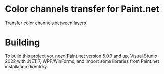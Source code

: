 # Color channels transfer for Paint.net
Transfer color channels between layers

# Building
To build this project you need Paint.net version 5.0.9 and up, Visual Studio 2022 with .NET 7, WPF/WinForms, and import some libraries from Paint.net installation directory.

